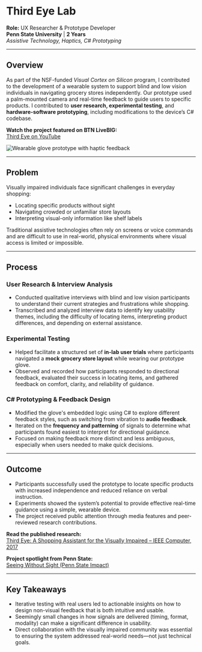 # Third Eye Lab  
**Role:** UX Researcher & Prototype Developer  
**Penn State University** | **2 Years**  
_Assistive Technology, Haptics, C# Prototyping_

---

## Overview  
As part of the NSF-funded *Visual Cortex on Silicon* program, I contributed to the development of a wearable system to support blind and low vision individuals in navigating grocery stores independently. Our prototype used a palm-mounted camera and real-time feedback to guide users to specific products. I contributed to **user research, experimental testing**, and **hardware-software prototyping**, including modifications to the device’s C# codebase.

**Watch the project featured on BTN LiveBIG:**  
[Third Eye on YouTube](https://www.youtube.com/watch?v=kz_Tbtz9T98)

![Wearable glove prototype with haptic feedback](https://npr.brightspotcdn.com/dims4/default/b8bfb72/2147483647/strip/true/crop/333x265+0+0/resize/840x668!/format/webp/quality/90/?url=http%3A%2F%2Fnpr-brightspot.s3.amazonaws.com%2Flegacy%2Fsites%2Fwpsu%2Ffiles%2F201512%2Fscreen_shot_2015-12-09_at_8.05.30_pm.png "Third Eye wearable glove prototype")


---

## Problem  
Visually impaired individuals face significant challenges in everyday shopping:

- Locating specific products without sight  
- Navigating crowded or unfamiliar store layouts  
- Interpreting visual-only information like shelf labels  

Traditional assistive technologies often rely on screens or voice commands and are difficult to use in real-world, physical environments where visual access is limited or impossible.

---

## Process  

### User Research & Interview Analysis  
- Conducted qualitative interviews with blind and low vision participants to understand their current strategies and frustrations while shopping.  
- Transcribed and analyzed interview data to identify key usability themes, including the difficulty of locating items, interpreting product differences, and depending on external assistance.

### Experimental Testing  
- Helped facilitate a structured set of **in-lab user trials** where participants navigated a **mock grocery store layout** while wearing our prototype glove.  
- Observed and recorded how participants responded to directional feedback, evaluated their success in locating items, and gathered feedback on comfort, clarity, and reliability of guidance.

### C# Prototyping & Feedback Design  
- Modified the glove's embedded logic using C# to explore different feedback styles, such as switching from vibration to **audio feedback**.  
- Iterated on the **frequency and patterning** of signals to determine what participants found easiest to interpret for directional guidance.  
- Focused on making feedback more distinct and less ambiguous, especially when users needed to make quick decisions.

---

## Outcome  
- Participants successfully used the prototype to locate specific products with increased independence and reduced reliance on verbal instruction.  
- Experiments showed the system’s potential to provide effective real-time guidance using a simple, wearable device.  
- The project received public attention through media features and peer-reviewed research contributions.

**Read the published research:**  
[Third Eye: A Shopping Assistant for the Visually Impaired – IEEE Computer, 2017](https://hci.ist.psu.edu/projects/third-eye)

**Project spotlight from Penn State:**  
[Seeing Without Sight (Penn State Impact)](https://www.psu.edu/impact/story/seeing-without-sight/)

---

## Key Takeaways  
- Iterative testing with real users led to actionable insights on how to design non-visual feedback that is both intuitive and usable.  
- Seemingly small changes in how signals are delivered (timing, format, modality) can make a significant difference in usability.  
- Direct collaboration with the visually impaired community was essential to ensuring the system addressed real-world needs—not just technical goals.